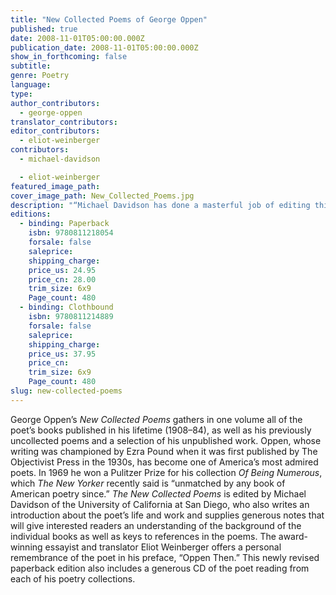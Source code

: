 ```yaml
---
title: "New Collected Poems of George Oppen"
published: true
date: 2008-11-01T05:00:00.000Z
publication_date: 2008-11-01T05:00:00.000Z
show_in_forthcoming: false
subtitle:
genre: Poetry
language:
type:
author_contributors:
  - george-oppen
translator_contributors:
editor_contributors:
  - eliot-weinberger
contributors:
  - michael-davidson

  - eliot-weinberger
featured_image_path:
cover_image_path: New_Collected_Poems.jpg
description: "“Michael Davidson has done a masterful job of editing this new edition of the _Collected Poems_.... Few poets significantly alter and enhance the state of the art. Oppen is one of them.” —Michael Palmer, Bookforum "
editions:
  - binding: Paperback
    isbn: 9780811218054
    forsale: false
    saleprice:
    shipping_charge:
    price_us: 24.95
    price_cn: 28.00
    trim_size: 6x9
    Page_count: 480
  - binding: Clothbound
    isbn: 9780811214889
    forsale: false
    saleprice:
    shipping_charge:
    price_us: 37.95
    price_cn:
    trim_size: 6x9
    Page_count: 480
slug: new-collected-poems
---
```


George Oppen’s _New Collected Poems_ gathers in one volume all of the poet’s books published in his lifetime (1908–84), as well as his previously uncollected poems and a selection of his unpublished work. Oppen, whose writing was championed by Ezra Pound when it was first published by The Objectivist Press in the 1930s, has become one of America’s most admired poets. In 1969 he won a Pulitzer Prize for his collection _Of Being Numerous_, which _The New Yorker_ recently said is “unmatched by any book of American poetry since.” _The New Collected Poems_ is edited by Michael Davidson of the University of California at San Diego, who also writes an introduction about the poet’s life and work and supplies generous notes that will give interested readers an understanding of the background of the individual books as well as keys to references in the poems. The award-winning essayist and translator Eliot Weinberger offers a personal remembrance of the poet in his preface, “Oppen Then.” This newly revised paperback edition also includes a generous CD of the poet reading from each of his poetry collections.

